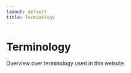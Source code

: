 ```yaml
---
layout: default
title: Terminology
---
```


# Terminology

Overview over terminology used in this website.

